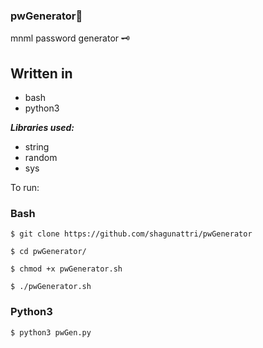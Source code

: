 ### pwGenerator🔐

mnml password generator 🗝


## Written in
- bash
- python3



***Libraries used:***
- string
- random
- sys

To run:

### Bash
```console
$ git clone https://github.com/shagunattri/pwGenerator

$ cd pwGenerator/

$ chmod +x pwGenerator.sh

$ ./pwGenerator.sh
```


### Python3 

```python
$ python3 pwGen.py
```
